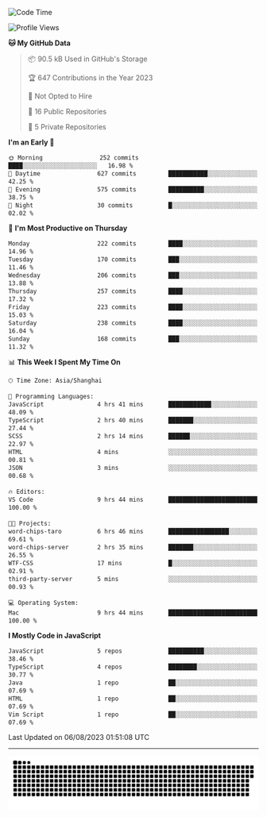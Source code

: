 <!--
<picture>
  <source
    srcset="https://github-readme-stats.vercel.app/api?username=kevinxft&show_icons=true&theme=dark"
    media="(prefers-color-scheme: dark)"
  />
  <source
    srcset="https://github-readme-stats.vercel.app/api?username=kevinxft&show_icons=true"
    media="(prefers-color-scheme: light), (prefers-color-scheme: no-preference)"
  />
  <img src="https://github-readme-stats.vercel.app/api?username=kevinxft&show_icons=true" />
</picture>
-->

<!--START_SECTION:waka-->
![Code Time](http://img.shields.io/badge/Code%20Time-1%2C126%20hrs%2013%20mins-blue)

![Profile Views](http://img.shields.io/badge/Profile%20Views-126-blue)

**🐱 My GitHub Data** 

> 📦 90.5 kB Used in GitHub's Storage 
 > 
> 🏆 647 Contributions in the Year 2023
 > 
> 🚫 Not Opted to Hire
 > 
> 📜 16 Public Repositories 
 > 
> 🔑 5 Private Repositories 
 > 
**I'm an Early 🐤** 

```text
🌞 Morning                252 commits         ████░░░░░░░░░░░░░░░░░░░░░   16.98 % 
🌆 Daytime                627 commits         ███████████░░░░░░░░░░░░░░   42.25 % 
🌃 Evening                575 commits         ██████████░░░░░░░░░░░░░░░   38.75 % 
🌙 Night                  30 commits          █░░░░░░░░░░░░░░░░░░░░░░░░   02.02 % 
```
📅 **I'm Most Productive on Thursday** 

```text
Monday                   222 commits         ████░░░░░░░░░░░░░░░░░░░░░   14.96 % 
Tuesday                  170 commits         ███░░░░░░░░░░░░░░░░░░░░░░   11.46 % 
Wednesday                206 commits         ███░░░░░░░░░░░░░░░░░░░░░░   13.88 % 
Thursday                 257 commits         ████░░░░░░░░░░░░░░░░░░░░░   17.32 % 
Friday                   223 commits         ████░░░░░░░░░░░░░░░░░░░░░   15.03 % 
Saturday                 238 commits         ████░░░░░░░░░░░░░░░░░░░░░   16.04 % 
Sunday                   168 commits         ███░░░░░░░░░░░░░░░░░░░░░░   11.32 % 
```


📊 **This Week I Spent My Time On** 

```text
🕑︎ Time Zone: Asia/Shanghai

💬 Programming Languages: 
JavaScript               4 hrs 41 mins       ████████████░░░░░░░░░░░░░   48.09 % 
TypeScript               2 hrs 40 mins       ███████░░░░░░░░░░░░░░░░░░   27.44 % 
SCSS                     2 hrs 14 mins       ██████░░░░░░░░░░░░░░░░░░░   22.97 % 
HTML                     4 mins              ░░░░░░░░░░░░░░░░░░░░░░░░░   00.81 % 
JSON                     3 mins              ░░░░░░░░░░░░░░░░░░░░░░░░░   00.68 % 

🔥 Editors: 
VS Code                  9 hrs 44 mins       █████████████████████████   100.00 % 

🐱‍💻 Projects: 
word-chips-taro          6 hrs 46 mins       █████████████████░░░░░░░░   69.61 % 
word-chips-server        2 hrs 35 mins       ███████░░░░░░░░░░░░░░░░░░   26.55 % 
WTF-CSS                  17 mins             █░░░░░░░░░░░░░░░░░░░░░░░░   02.91 % 
third-party-server       5 mins              ░░░░░░░░░░░░░░░░░░░░░░░░░   00.93 % 

💻 Operating System: 
Mac                      9 hrs 44 mins       █████████████████████████   100.00 % 
```

**I Mostly Code in JavaScript** 

```text
JavaScript               5 repos             ██████████░░░░░░░░░░░░░░░   38.46 % 
TypeScript               4 repos             ████████░░░░░░░░░░░░░░░░░   30.77 % 
Java                     1 repo              ██░░░░░░░░░░░░░░░░░░░░░░░   07.69 % 
HTML                     1 repo              ██░░░░░░░░░░░░░░░░░░░░░░░   07.69 % 
Vim Script               1 repo              ██░░░░░░░░░░░░░░░░░░░░░░░   07.69 % 
```




 Last Updated on 06/08/2023 01:51:08 UTC
<!--END_SECTION:waka-->

---

<picture>
  <source media="(prefers-color-scheme: dark)" srcset="https://raw.githubusercontent.com/kevinxft/kevinxft/output/github-contribution-grid-snake-dark.svg">
  <source media="(prefers-color-scheme: light)" srcset="https://raw.githubusercontent.com/kevinxft/kevinxft/output/github-contribution-grid-snake.svg">
  <img alt="github contribution grid snake animation" src="https://raw.githubusercontent.com/kevinxft/kevinxft/output/github-contribution-grid-snake.svg">
</picture>